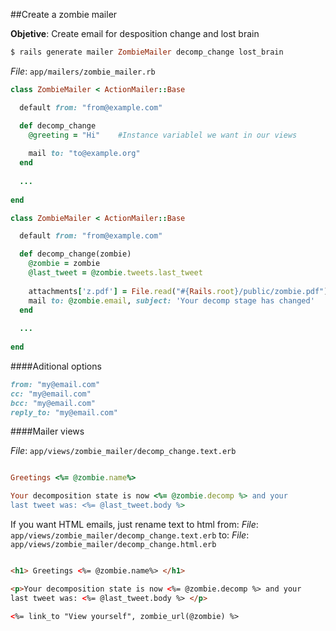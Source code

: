 ##Create a zombie mailer

__Objetive__: Create email for desposition change and lost brain

```ruby
$ rails generate mailer ZombieMailer decomp_change lost_brain
```

_*File*_: `app/mailers/zombie_mailer.rb`
```ruby
class ZombieMailer < ActionMailer::Base

  default from: "from@example.com"

  def decomp_change
    @greeting = "Hi"    #Instance variablel we want in our views
    
    mail to: "to@example.org"
  end
  
  ...
  
end

```

```ruby
class ZombieMailer < ActionMailer::Base

  default from: "from@example.com"

  def decomp_change(zombie)
    @zombie = zombie
    @last_tweet = @zombie.tweets.last_tweet
    
    attachments['z.pdf'] = File.read("#{Rails.root}/public/zombie.pdf") 
    mail to: @zombie.email, subject: 'Your decomp stage has changed'
  end
  
  ...
  
end
```

####Aditional options
```ruby
from: "my@email.com"
cc: "my@email.com"
bcc: "my@email.com"
reply_to: "my@email.com"
```

####Mailer views

_*File*_: `app/views/zombie_mailer/decomp_change.text.erb`


```ruby

Greetings <%= @zombie.name%>

Your decomposition state is now <%= @zombie.decomp %> and your
last tweet was: <%= @last_tweet.body %>
```

If you want HTML emails, just rename text to html
from:
_*File*_: `app/views/zombie_mailer/decomp_change.text.erb`
to:
_*File*_: `app/views/zombie_mailer/decomp_change.html.erb`

```html

<h1> Greetings <%= @zombie.name%> </h1>

<p>Your decomposition state is now <%= @zombie.decomp %> and your
last tweet was: <%= @last_tweet.body %> </p>

<%= link_to "View yourself", zombie_url(@zombie) %>
```











